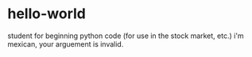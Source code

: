 # hello-world
student for beginning python code (for use in the stock market, etc.)
i'm mexican, your arguement is invalid.
